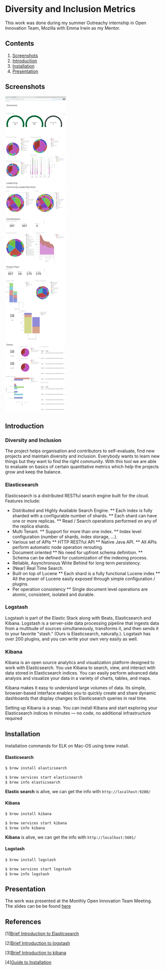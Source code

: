 # Diversity and Inclusion Metrics

This work was done during my summer Outreachy internship in Open Innovation Team, Mozilla with Emma Irwin as my Mentor.

## Contents
1. [Screenshots](#screenshots) 
2. [Introduction](#introduction)
3. [Installation](#installation)
4. [Presentation](#presentation) 

## Screenshots
<img src ="https://github.com/akshitac8/diversity_metrics_prototype/blob/master/Prototype-Images/Dashboard.png"></img>

## Introduction
### Diversity and Inclusion

The project helps organisation and contributors to self-evaluate, find new projects and maintain diversity and inclusion.
Everybody wants to learn new things but they want to find the right community.
With this tool we are able to evaluate on basics of certain quantitative metrics which help the projects grow and keep the balance.

### Elasticsearch
Elasticsearch is a distributed RESTful search engine built for the cloud. Features include:

* Distributed and Highly Available Search Engine.
** Each index is fully sharded with a configurable number of shards.
** Each shard can have one or more replicas.
** Read / Search operations performed on any of the replica shards.
* Multi Tenant.
** Support for more than one index.
** Index level configuration (number of shards, index storage, ...).
* Various set of APIs
** HTTP RESTful API
** Native Java API.
** All APIs perform automatic node operation rerouting.
* Document oriented
** No need for upfront schema definition.
** Schema can be defined for customization of the indexing process.
* Reliable, Asynchronous Write Behind for long term persistency.
* (Near) Real Time Search.
* Built on top of Lucene
** Each shard is a fully functional Lucene index
** All the power of Lucene easily exposed through simple configuration / plugins.
* Per operation consistency
** Single document level operations are atomic, consistent, isolated and durable.

### Logstash
Logstash is part of the Elastic Stack along with Beats, Elasticsearch and Kibana. Logstash is a server-side data processing pipeline that ingests data from a multitude of sources simultaneously, transforms it, and then sends it to your favorite "stash." (Ours is Elasticsearch, naturally.). Logstash has over 200 plugins, and you can write your own very easily as well.
### Kibana
Kibana is an open source analytics and visualization platform designed to work with Elasticsearch. You use Kibana to search, view, and interact with data stored in Elasticsearch indices. You can easily perform advanced data analysis and visualize your data in a variety of charts, tables, and maps.

Kibana makes it easy to understand large volumes of data. Its simple, browser-based interface enables you to quickly create and share dynamic dashboards that display changes to Elasticsearch queries in real time.

Setting up Kibana is a snap. You can install Kibana and start exploring your Elasticsearch indices in minutes — no code, no additional infrastructure required

## Installation
Installation commands for ELK on Mac-OS using brew install.

#### Elasticsearch
```
$ brew install elasticsearch
```

```
$ brew services start elasticsearch
$ brew info elasticsearch
```
**Elastic search** is alive, we can get the info with `http://localhost:9200/`
#### Kibana
```
$ brew install kibana
```

```
$ brew services start kibana
$ brew info kibana
```
**Kibana** is alive, we can get the info with `http://localhost:5601/`

#### Logstash
```
$ brew install logstash
```

```
$ brew services start logstash
$ brew info logstash
```

## Presentation 
The work was presented at the Monthly Open Innovation Team Meeting. The slides can be be found [here](https://docs.google.com/presentation/d/1h4iVZrPmYFp3CSzT-wq8gKCAhw2utjlwTCzxDASGgcU/edit?usp=sharing)

## References
[1][Brief Introduction to Elasticsearch](https://github.com/elastic/elasticsearch)

[2][Brief Introduction to logstash](https://github.com/elastic/logstash)

[3][Brief Introduction to kibana](https://www.elastic.co/guide/en/kibana/current/introduction.html)

[4][Guide to Installation](https://medium.com/@pablo_ezequiel/installing-elk-stack-on-osx-74b132ad1498)
